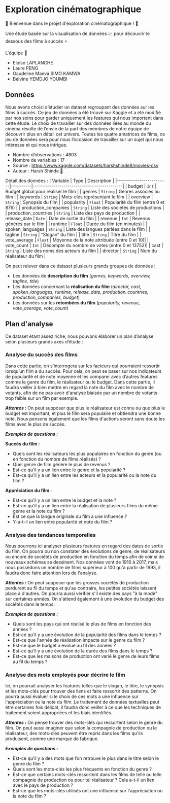 # Exploration cinématographique
&#x1F3A5; Bienvenue dans le projet d'exploration cinématographique ! &#x1F3A5; 

Une étude basée sur la visualisation de données &#128200; pour découvrir le dessous des films à succès &#11088;

L'équipe &#x1F680;
* Eloïse LAPLANCHE
* Laure PENG
* Gaudeline Maeva SIMO KAMWA
* Belvine YEMDJO YOUMBI

## Données

Nous avons choisi d’étudier un dataset regroupant des données sur les films à succès. Ce jeu de données a été trouvé sur Kaggle et a été modifié par nos soins pour garder uniquement  les features qui nous importent dans cette étude.
Le choix de travailler sur des données liées au monde du cinéma résulte de l’envie de la part des membres de notre équipe de découvrir plus en détail cet univers. Toutes les quatre amatrices de films, ce jeu de données sera pour nous l’occasion de travailler sur un sujet qui nous intéresse et qui nous intrigue. 

* Nombre d’observations : 4803
* Nombre de variables : 17
* Source : https://www.kaggle.com/datasets/harshshinde8/movies-csv
* Auteur : Harsh Shinde [🔗](https://www.linkedin.com/in/harshshinde/)


Détail des données : 
| Variable                | Type     | Description                                |
|-------------------------|----------|--------------------------------------------|
| budget                  | `Int`    | Budget global pour réaliser le film        |
| genres                  | `String` | Genres associés au film                    |
| keywords                | `String` | Mots-clés représentant le film             |
| overview                | `String` | Synopsis du film                           |
| popularity              | `Float`  | Popularité du film (entre 0 et 876)        |
| production_companies    | `String` | Liste des sociétés de productions          |
| production_countries    | `String` | Liste des pays de production               |
| release_date            | `Date`   | Date de sortie du film                     |
| revenue                 | `Int`    | Revenus générés par le film                |
| runtime                 | `Float`  | Durée du film (en minutes)                 |
| spoken_languages        | `String` | Liste des langues parlées dans le film     |
| tagline                 | `String` | “Slogan” du film                           |
| title                   | `String` | Titre du film                              |
| vote_average            | `Float`  | Moyenne de la note attribuée (entre 0 et 10)|
| vote_count              | `Int`    | Décompte du nombre de votes (entre 0 et 13752)|
| cast                    | `String` | Liste des noms des acteurs du film         |
| director                | `String` | Nom du réalisateur du film                 |

On peut relever dans ce dataset plusieurs grands groupes de données : 
* Les données de **description du film** (*genres, keywords, overview, tagline, title*)
* Les données concernant la **réalisation du film** (*director, cast, spoken_languages, runtime, release_date, production_countries, production_companies, budget*)
* Les données sur les **retombées du film** (*popularity, revenue, vote_average, vote_count*)


## Plan d'analyse
Ce dataset étant assez riche, nous pouvons élaborer un plan d’analyse selon plusieurs grands axes d’étude :

### Analyse du succès des films
Dans cette partie, on s’interrogera sur les facteurs qui pourraient ressortir lorsqu’un film a du succès. Pour cela, on peut se baser sur nos indicateurs de popularité et de note moyenne et les comparer avec d’autres features comme le genre du film, le réalisateur ou le budget. Dans cette partie, il faudra veiller à bien mettre en regard la note du film avec le nombre de votants, afin de ne pas avoir d'analyse biaisée par un nombre de votants trop faible sur un film par exemple.

***Attentes :*** On peut supposer que plus le réalisateur est connu ou que plus le budget est important, et plus le film sera populaire et obtiendra une bonne note. Nous pensons également que les films d'actions seront sans doute les films avec le plus de succès.

***Exemples de questions :***

**Succès du film :** 
* Quels sont les réalisateurs les plus populaires en fonction du genre (ou en fonction du nombre de films réalisés) ?
* Quel genre de film génère le plus de revenus ?
* Est-ce qu’il y a un lien entre le genre et la popularité ?
* Est-ce qu'il y a un lien entre les acteurs et la popularité ou la note du film ?
  
**Appréciation du film :**
* Est-ce qu’il y a un lien entre le budget et la note ?
* Est-ce qu'il y a un lien entre la réalisation de plusieurs films du même genre et la note du film ?
* Est ce que la langue originale du film a une influence ?
* Y-a-t-il un lien entre popularité et note du film ?

###  Analyse des tendances temporelles
Nous pourrons ici analyser plusieurs features en regard des dates de sortie du film. On pourra ou non constater des évolutions de genre, de réalisateurs ou encore de sociétés de production en fonction du temps afin de voir si de nouveaux schémas se dessinent. Nos données vont de 1916 à 2017, mais nous possédons un nombre de films supérieur à 100 qu'à partir de 1993, il faudra donc faire attention lors de l'analyse.

***Attentes :*** On peut supposer que les grosses sociétés de production perdurent au fil du temps et qu'au contraire, les petites sociétés laissent place à d'autres. On pourra aussi vérifier s'il existe des pays "à la mode" sur certaines années. On s'attend également à une évolution du budget des sociétés dans le temps.

***Exemples de questions :***
* Quels sont les pays qui ont réalisé le plus de films en fonction des années ?
* Est-ce qu’il y a une évolution de la popularité des films dans le temps ?
* Est-ce que l'année de réalisation impacte sur le genre du film ?
* Est-ce que le budget a évolué au fil des années ?
* Est-ce qu’il y a une évolution de la durée des films dans le temps ?
* Est-ce que les maisons de production ont varié le genre de leurs films au fil du temps ?

### Analyse des mots employés pour décrire le film
Ici, on pourrait analyser les features telles que le slogan, le titre, le synopsis et les mots-clés pour trouver des liens et faire ressortir des patterns. On pourra aussi évaluer si le choix de ces mots a une influence sur l'appréciation ou la note du film. Le traitement de données textuelles peut être certaines fois délicat, il faudra donc veiller à ce que les techniques de traitement soient appropriées et les biais identifiés.

***Attentes :*** On pense trouver des mots-clés qui ressortent selon le genre du film. On peut aussi imaginer que selon la compagnie de production ou le réalisateur, des mots-clés peuvent être repris dans les films qu'ils produisent, comme une marque de fabrique.

***Exemples de questions :***
* Est-ce qu’il y a des mots que l’on retrouve le plus dans le titre selon le genre du film ?
* Quels sont les mots-clés les plus fréquents en fonction du genre ?
* Est-ce que certains mots-clés ressortent dans les films de telle ou telle compagnie de production ou pour tel réalisateur ? Cela a-t-il un lien avec le pays de production ?
* Est-ce que les mots-clés utilisés ont une influence sur l'appréciation ou la note du film ?


